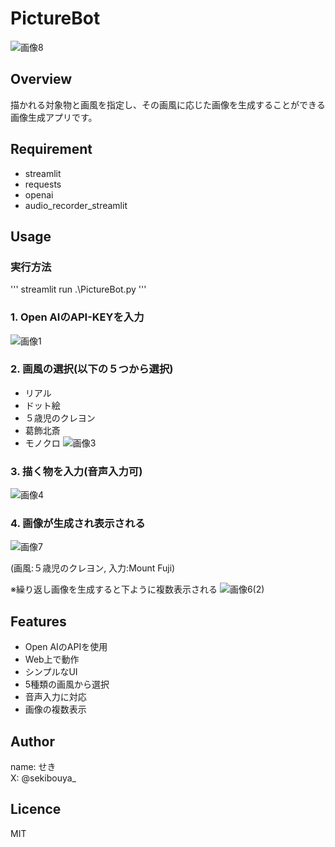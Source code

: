 # PictureBot
![画像8](https://github.com/sekibouya/GPT_API_PictureBot/assets/99582134/d034068d-0d7c-40db-b6aa-0a814e9a4edc)

## Overview
描かれる対象物と画風を指定し、その画風に応じた画像を生成することができる画像生成アプリです。

## Requirement
* streamlit
* requests
* openai
* audio_recorder_streamlit

## Usage
### 実行方法
'''
streamlit run .\PictureBot.py
'''

### 1. Open AIのAPI-KEYを入力
![画像1](https://github.com/sekibouya/GPT_API_PictureBot/assets/99582134/58adbdc3-feb6-4dca-86d6-4e76ce45b7b5)

### 2. 画風の選択(以下の５つから選択)
   * リアル
   * ドット絵
   * ５歳児のクレヨン
   * 葛飾北斎
   * モノクロ
![画像3](https://github.com/sekibouya/GPT_API_PictureBot/assets/99582134/3a7de946-5f2a-4ce6-9128-42c99697b504)

### 3. 描く物を入力(音声入力可)
![画像4](https://github.com/sekibouya/GPT_API_PictureBot/assets/99582134/1693de3b-0b96-48d6-8fb7-28c83679d202)

### 4. 画像が生成され表示される
![画像7](https://github.com/sekibouya/GPT_API_PictureBot/assets/99582134/6734b335-cf06-4f97-9f06-61fd7588dd82)

(画風:５歳児のクレヨン, 入力:Mount Fuji)<br>

※繰り返し画像を生成すると下ように複数表示される
![画像6(2)](https://github.com/sekibouya/GPT_API_PictureBot/assets/99582134/f787bd04-a3e2-4570-a5d2-cb3cd16c34be) 

## Features
* Open AIのAPIを使用
* Web上で動作
* シンプルなUI
* 5種類の画風から選択
* 音声入力に対応
* 画像の複数表示

## Author
name: せき<br>
X: @sekibouya_

## Licence
MIT

